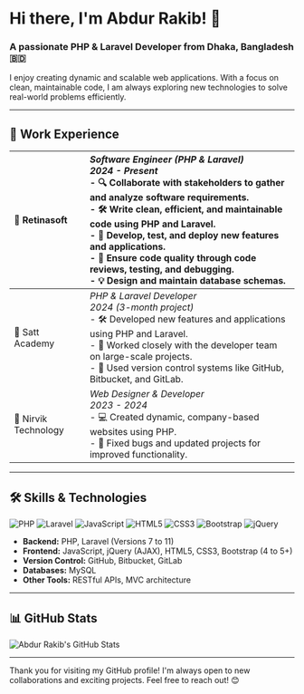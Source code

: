 # Hi there, I'm Abdur Rakib! 👋

### A passionate **PHP & Laravel Developer** from Dhaka, Bangladesh 🇧🇩

I enjoy creating dynamic and scalable web applications. With a focus on clean, maintainable code, I am always exploring new technologies to solve real-world problems efficiently.

---

## 💼 Work Experience

| 🌟 Retinasoft | _Software Engineer (PHP & Laravel)_ <br> _2024 - Present_ <br>  - 🔍 Collaborate with stakeholders to gather and analyze software requirements. <br>  - 🛠 Write clean, efficient, and maintainable code using PHP and Laravel. <br>  - 🚀 Develop, test, and deploy new features and applications. <br>  - 🧪 Ensure code quality through code reviews, testing, and debugging. <br>  - 💡 Design and maintain database schemas. |
|:------------------|:-----------------------------------------------------|
| 🌟 Satt Academy | _PHP & Laravel Developer_ <br> _2024 (3-month project)_ <br>  - 🛠 Developed new features and applications using PHP and Laravel. <br>  - 👥 Worked closely with the developer team on large-scale projects. <br>  - 💾 Used version control systems like GitHub, Bitbucket, and GitLab. |
| 🌟 Nirvik Technology | _Web Designer & Developer_ <br> _2023 - 2024_ <br>  - 💻 Created dynamic, company-based websites using PHP. <br>  - 🔧 Fixed bugs and updated projects for improved functionality. |

---


## 🛠 Skills & Technologies

![PHP](https://img.shields.io/badge/PHP-%23777BB4.svg?style=flat&logo=php&logoColor=white)
![Laravel](https://img.shields.io/badge/Laravel-%23FF2D20.svg?style=flat&logo=laravel&logoColor=white)
![JavaScript](https://img.shields.io/badge/JavaScript-%23F7DF1E.svg?style=flat&logo=javascript&logoColor=black)
![HTML5](https://img.shields.io/badge/HTML5-%23E34F26.svg?style=flat&logo=html5&logoColor=white)
![CSS3](https://img.shields.io/badge/CSS3-%231572B6.svg?style=flat&logo=css3&logoColor=white)
![Bootstrap](https://img.shields.io/badge/Bootstrap-%237952B3.svg?style=flat&logo=bootstrap&logoColor=white)
![jQuery](https://img.shields.io/badge/jQuery-%230769AD.svg?style=flat&logo=jquery&logoColor=white)

- **Backend:** PHP, Laravel (Versions 7 to 11)
- **Frontend:** JavaScript, jQuery (AJAX), HTML5, CSS3, Bootstrap (4 to 5+)
- **Version Control:** GitHub, Bitbucket, GitLab
- **Databases:** MySQL
- **Other Tools:** RESTful APIs, MVC architecture
---

## 📊 GitHub Stats

![Abdur Rakib's GitHub Stats](https://github-readme-stats.vercel.app/api?username=abrakib&show_icons=true&theme=radical)

---

Thank you for visiting my GitHub profile! I'm always open to new collaborations and exciting projects. Feel free to reach out! 😊

